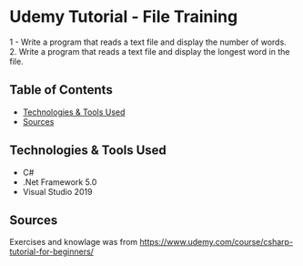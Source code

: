 # Udemy Tutorial - File Training
1 - Write a program that reads a text file and display the number of words.<br/>
2. Write a program that reads a text file and display the longest word in the file.

## Table of Contents
* [Technologies & Tools Used](#technologies-&-tools-used)
* [Sources](#sources)

## Technologies & Tools Used
- C#
- .Net Framework 5.0
- Visual Studio 2019

## Sources
Exercises and knowlage was from https://www.udemy.com/course/csharp-tutorial-for-beginners/
